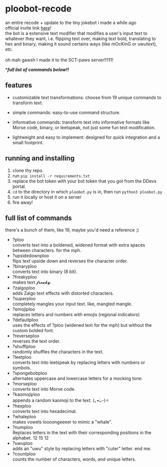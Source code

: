 # ploobot-recode
an entire recode + update to the tiny jokebot i made a while ago <br>
official invite link [here](https://discord.com/oauth2/authorize?client_id=1307149726126444555)! <br>
the bot is a extensive text modifier that modifies a user's input text to whatever they want, i.e. flipping text over, making text bold, translating to hex and binary, making it sound certains ways (like mOcKinG or uwutext), etc. <br>
<br>
oh mah gawsh I made it to the SCT-paws server!!111!

****full list of commands below!!***

## features
- customizable text transformations: choose from 19 unique commands to transform text. 

- simple commands: easy-to-use command structure.

- informative commands: transform text into informative formats like Morse code, binary, or leetspeak, not just some fun text modification.

- lightweight and easy to implement: designed for quick integration and a small footprint.

## running and installing 
1. clone thy repo.
2. run `pip install -r requirements.txt`
4. replace the bot token with your bot token that you got from the DDevs portal.
5. `cd` to the directory in which `ploobot.py` is in, then run `python3 ploobot.py`
6. run it locally or host it on a server
7. fire away!

## full list of commands
there's a bunch of them, like 19, maybe you'd need a reference ;) <br>

- ?ploo  
  converts text into a boldened, widened format with extra spaces between characters. for the mph.
- ?upsidedownploo  
  flips text upside down and reverses the character order.
- ?binaryploo  
  converts text into binary (8 bit).
- ?freakyploo  
  makes text 𝓯𝓻𝓮𝓪𝓴𝔂.
- ?zalgoploo  
  adds Zalgo text effects with distorted characters.
- ?superploo  
  completely mangles your input text. like, mangled mangle. 
- ?emojiploo  
  replaces letters and numbers with emojis (regional indicators)
- ?defaultploo  
  uses the effects of ?ploo (widened text for the mph) but without the custom bolded font.
- ?reverseploo  
  reverses the text order.
- ?shufflploo  
  randomly shuffles the characters in the text.
- ?leetploo  
  converts text into leetspeak by replacing letters with numbers or symbols.
- ?spongebobploo  
  alternates uppercase and lowercase letters for a mocking tone.
- ?morseploo  
  converts text into Morse code.
- ?kaomojiploo  
  appends a random kaomoji to the text. (｡•̀ᴗ-)✧
- ?hexploo  
  converts text into hexadecimal.
- ?whaleploo  
  makes vowels loooongeeeer to mimic a "whale".
- ?numploo  
  Replaces letters in the text with their corresponding positions in the alphabet. 12 15 12
- ?uwuploo  
  adds an "uwu" style by replacing letters with "cuter" letter. end me. 
- ?countploo  
  counts the number of characters, words, and unique letters.
